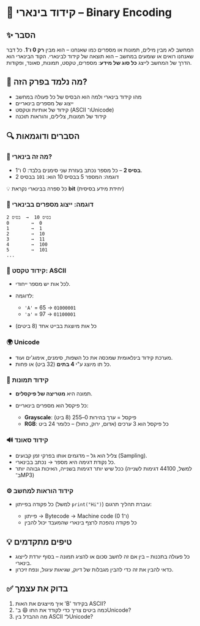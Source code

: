 # 📘 קידוד בינארי – Binary Encoding

## ✨ הסבר
המחשב לא מבין מילים, תמונות או מספרים כמו שאנחנו – הוא מבין **רק 0 ו־1**. כל דבר שאנחנו רואים או שומעים במחשב – הוא תוצאה של קידוד לבינארי. הקוד הבינארי הוא הדרך של המחשב לייצג **כל סוג של מידע**: מספרים, טקסט, תמונות, סאונד, ופקודות.

## 🧠 מה נלמד בפרק הזה?
- מהו קידוד בינארי ולמה הוא הבסיס של כל פעולה במחשב
- ייצוג של מספרים בינאריים
- קידוד של אותיות וטקסט (ASCII ו־Unicode)
- קידוד של תמונות, צלילים, והוראות תוכנה

## 🔍 הסברים ודוגמאות

### 🔢 מה זה בינארי?
- **בסיס 2** – כל מספר נכתב בעזרת שני סימנים בלבד: 0 ו־1.
- דוגמה: המספר 5 בבסיס 10 הוא: `101` בבסיס 2

💡 כל ספרה בבינארי נקראת **bit** (יחידת מידע בסיסית)

### 🧮 דוגמה: ייצוג מספרים בבינארי
```plaintext
בסיס 10  →  בסיס 2
0        →  0
1        →  1
2        →  10
3        →  11
4        →  100
5        →  101
...
````

### 🧾 קידוד טקסט: ASCII

* לכל אות יש מספר ייחודי.
* לדוגמה:

  * `'A'` = 65 → `01000001`
  * `'a'` = 97 → `01100001`
* כל אות מיוצגת בבייט אחד (8 ביטים)

### 🌍 Unicode

* מערכת קידוד בינלאומית שמכסה את כל השפות, סימנים, אימוג'ים ועוד.
* כל תו מיוצג ע"י **4 בתים** (32 ביט) או פחות.

### 🎨 קידוד תמונות

* תמונה היא **מטריצה של פיקסלים**.
* כל פיקסל הוא מספרים בינאריים:

  * **Grayscale**: פיקסל = ערך בהירוּת 0–255 (8 ביט)
  * **RGB**: כל פיקסל הוא 3 ערכים (אדום, ירוק, כחול) – כלומר 24 ביט

### 🔊 קידוד סאונד

* צליל הוא גל – מדגמים אותו בפרקי זמן קבועים (Sampling).
* כל נקודת דגימה היא מספר → נכתב בבינארי.
* ככל שיש יותר דגימות בשנייה, האיכות גבוהה יותר (למשל, 44100 דגימות לשנייה ב־MP3)

### ⚙️ קידוד הוראות למחשב

* כל פקודה בפייתון (למשל `print("Hi")`) עוברת תהליך תרגום:

  * פייתון → Bytecode → Machine code (0 ו־1)
  * כל פקודה נהפכת לרצף בינארי שהמעבד יכול להבין

## 💡 טיפים מתקדמים

* כל פעולה בתכנות – בין אם זה לחשב סכום או להציג תמונה – בסוף יורדת לייצוג בינארי.
* כדאי להבין את זה כדי להבין מגבלות של דיוק, שגיאות עיגול, ונפח זיכרון.

## ✅ בדוק את עצמך

1. איך מייצגים את האות 'B' בקידוד ASCII?
2. כמה ביטים צריך כדי לקודד את התו 😄 ב־Unicode?
3. מה ההבדל בין ASCII ל־Unicode?
